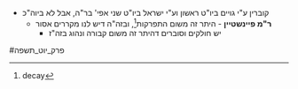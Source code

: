 * קוברין ע"י גויים ביו"ט ראשון וע"י ישראל ביו"ט שני אפי' בר"ה, אבל לא ביוה"כ
	* **ר"מ פיינשטיין** - היתר זה משום התפרקות[^1], ובזה"ה דיש לנו מקררים אסור
		* יש חולקים וסוברים דהיתר זה משום קבורה ונהוג בזה"ז

[^1]: decay

#פרק_יוט_תשפה 